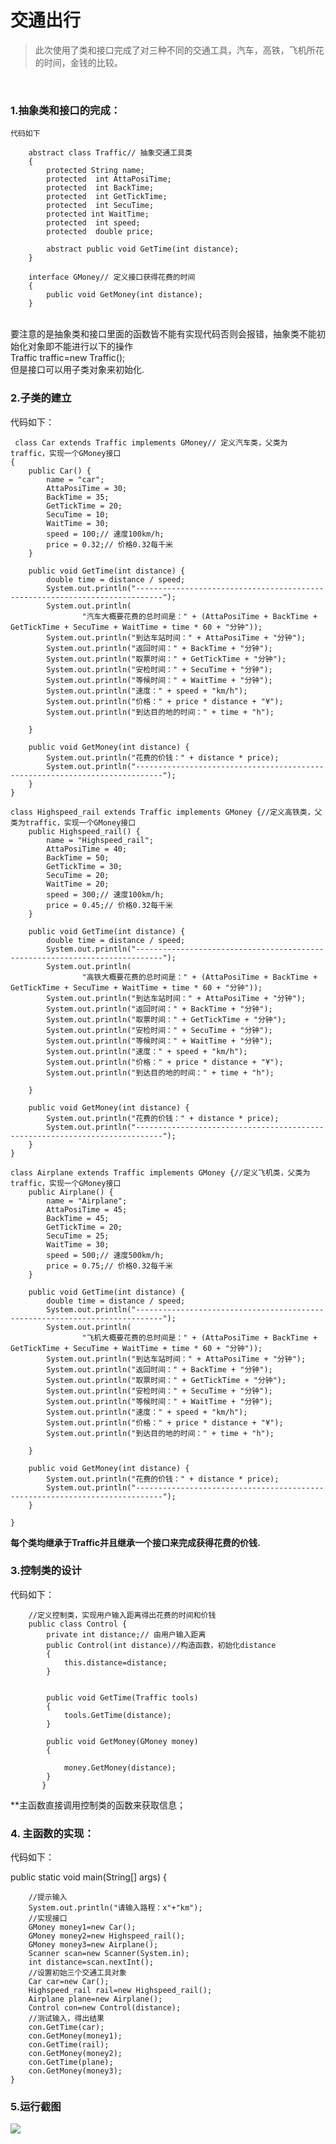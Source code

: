 交通出行
==============
> 此次使用了类和接口完成了对三种不同的交通工具，汽车，高铁，飞机所花的时间，金钱的比较。
<br>

### 1.抽象类和接口的完成：<br>
    代码如下

        abstract class Traffic// 抽象交通工具类
        {
            protected String name;
            protected  int AttaPosiTime;
            protected  int BackTime;
            protected  int GetTickTime;
            protected  int SecuTime;
            protected int WaitTime;
            protected  int speed;
            protected  double price;

            abstract public void GetTime(int distance);
        }

        interface GMoney// 定义接口获得花费的时间
        {
            public void GetMoney(int distance);
        }
<br>
要注意的是抽象类和接口里面的函数皆不能有实现代码否则会报错，抽象类不能初始化对象即不能进行以下的操作<br>
   Traffic traffic=new Traffic(); <br>
   但是接口可以用子类对象来初始化.<br>
   
### 2.子类的建立
代码如下：<br>



     class Car extends Traffic implements GMoney// 定义汽车类，父类为traffic，实现一个GMoney接口
    {
        public Car() {
            name = "car";
            AttaPosiTime = 30;
            BackTime = 35;
            GetTickTime = 20;
            SecuTime = 10;
            WaitTime = 30;
            speed = 100;// 速度100km/h;
            price = 0.32;// 价格0.32每千米
        }

        public void GetTime(int distance) {
            double time = distance / speed;
            System.out.println("----------------------------------------------------------------------------");
            System.out.println(
                    "汽车大概要花费的总时间是：" + (AttaPosiTime + BackTime + GetTickTime + SecuTime + WaitTime + time * 60 + "分钟"));
            System.out.println("到达车站时间：" + AttaPosiTime + "分钟");
            System.out.println("返回时间：" + BackTime + "分钟");
            System.out.println("取票时间：" + GetTickTime + "分钟");
            System.out.println("安检时间：" + SecuTime + "分钟");
            System.out.println("等候时间：" + WaitTime + "分钟");
            System.out.println("速度：" + speed + "km/h");
            System.out.println("价格：" + price * distance + "¥");
            System.out.println("到达目的地的时间：" + time + "h");

        }

        public void GetMoney(int distance) {
            System.out.println("花费的价钱：" + distance * price);
            System.out.println("----------------------------------------------------------------------------");
        }
    }

    class Highspeed_rail extends Traffic implements GMoney {//定义高铁类，父类为traffic，实现一个GMoney接口
        public Highspeed_rail() {
            name = "Highspeed_rail";
            AttaPosiTime = 40;
            BackTime = 50;
            GetTickTime = 30;
            SecuTime = 20;
            WaitTime = 20;
            speed = 300;// 速度100km/h;
            price = 0.45;// 价格0.32每千米
        }

        public void GetTime(int distance) {
            double time = distance / speed;
            System.out.println("----------------------------------------------------------------------------");
            System.out.println(
                    "高铁大概要花费的总时间是：" + (AttaPosiTime + BackTime + GetTickTime + SecuTime + WaitTime + time * 60 + "分钟"));
            System.out.println("到达车站时间：" + AttaPosiTime + "分钟");
            System.out.println("返回时间：" + BackTime + "分钟");
            System.out.println("取票时间：" + GetTickTime + "分钟");
            System.out.println("安检时间：" + SecuTime + "分钟");
            System.out.println("等候时间：" + WaitTime + "分钟");
            System.out.println("速度：" + speed + "km/h");
            System.out.println("价格：" + price * distance + "¥");
            System.out.println("到达目的地的时间：" + time + "h");

        }

        public void GetMoney(int distance) {
            System.out.println("花费的价钱：" + distance * price);
            System.out.println("----------------------------------------------------------------------------");
        }
    }

    class Airplane extends Traffic implements GMoney {//定义飞机类，父类为traffic，实现一个GMoney接口
        public Airplane() {
            name = "Airplane";
            AttaPosiTime = 45;
            BackTime = 45;
            GetTickTime = 20;
            SecuTime = 25;
            WaitTime = 30;
            speed = 500;// 速度500km/h;
            price = 0.75;// 价格0.32每千米
        }

        public void GetTime(int distance) {
            double time = distance / speed;
            System.out.println("----------------------------------------------------------------------------");
            System.out.println(
                    "飞机大概要花费的总时间是：" + (AttaPosiTime + BackTime + GetTickTime + SecuTime + WaitTime + time * 60 + "分钟"));
            System.out.println("到达车站时间：" + AttaPosiTime + "分钟");
            System.out.println("返回时间：" + BackTime + "分钟");
            System.out.println("取票时间：" + GetTickTime + "分钟");
            System.out.println("安检时间：" + SecuTime + "分钟");
            System.out.println("等候时间：" + WaitTime + "分钟");
            System.out.println("速度：" + speed + "km/h");
            System.out.println("价格：" + price * distance + "¥");
            System.out.println("到达目的地的时间：" + time + "h");

        }

        public void GetMoney(int distance) {
            System.out.println("花费的价钱：" + distance * price);
            System.out.println("----------------------------------------------------------------------------");
        }

    }       
            

**每个类均继承于Traffic并且继承一个接口来完成获得花费的价钱.**

### 3.控制类的设计
代码如下：


        //定义控制类，实现用户输入距离得出花费的时间和价钱
        public class Control {
            private int distance;// 由用户输入距离
            public Control(int distance)//构造函数，初始化distance
            {
                this.distance=distance;
            }


            public void GetTime(Traffic tools)
            {
                tools.GetTime(distance);
            }

            public void GetMoney(GMoney money)
            {

                money.GetMoney(distance);
            }
           }
**主函数直接调用控制类的函数来获取信息；<br>
### 4. 主函数的实现：<br>
   代码如下：
   
   
   public static void main(String[] args) {

		//提示输入
		System.out.println("请输入路程：x"+"km");
		//实现接口
		GMoney money1=new Car();
		GMoney money2=new Highspeed_rail();
		GMoney money3=new Airplane();
		Scanner scan=new Scanner(System.in);
		int distance=scan.nextInt();
		//设置初始三个交通工具对象
		Car car=new Car();
		Highspeed_rail rail=new Highspeed_rail();
		Airplane plane=new Airplane();
		Control con=new Control(distance);
		//测试输入，得出结果
		con.GetTime(car);
		con.GetMoney(money1);
		con.GetTime(rail);
		con.GetMoney(money2);
		con.GetTime(plane);
		con.GetMoney(money3);
	}

### 5.运行截图<br>

<img src="https://github.com/FindADog/Java-Task/blob/master/image/交通工具.PNG">

